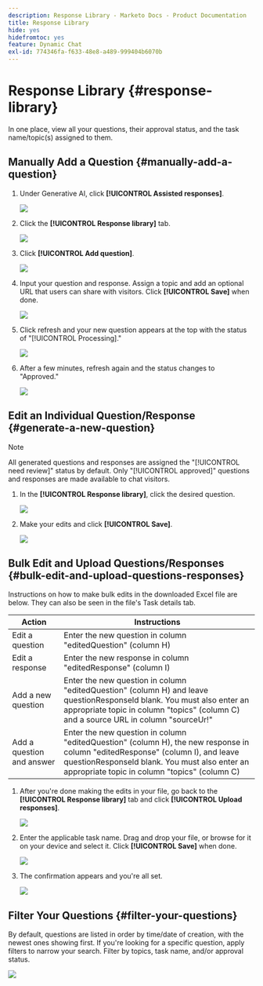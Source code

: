```yaml
---
description: Response Library - Marketo Docs - Product Documentation
title: Response Library
hide: yes
hidefromtoc: yes
feature: Dynamic Chat
exl-id: 774346fa-f633-48e8-a489-999404b6070b
---
```

# Response Library {#response-library}

In one place, view all your questions, their approval status, and the task name/topic(s) assigned to them.

## Manually Add a Question {#manually-add-a-question}

1. Under Generative AI, click **[!UICONTROL Assisted responses]**.

   ![](assets/response-library-1.png)

1. Click the **[!UICONTROL Response library]** tab.

   ![](assets/response-library-2.png)

1. Click **[!UICONTROL Add question]**.

   ![](assets/response-library-3.png)

1. Input your question and response. Assign a topic and add an optional URL that users can share with visitors. Click **[!UICONTROL Save]** when done.

   ![](assets/response-library-4.png)

1. Click refresh and your new question appears at the top with the status of "[!UICONTROL Processing]." 

   ![](assets/response-library-5.png)

1. After a few minutes, refresh again and the status changes to "Approved."

   ![](assets/response-library-6.png)

## Edit an Individual Question/Response {#generate-a-new-question}

>[!NOTE]
>
>All generated questions and responses are assigned the "[!UICONTROL need review]" status by default. Only "[!UICONTROL approved]" questions and responses are made available to chat visitors.

1. In the **[!UICONTROL Response library]**, click the desired question.

   ![](assets/response-library-7.png)

1. Make your edits and click **[!UICONTROL Save]**.

   ![](assets/response-library-8.png)

## Bulk Edit and Upload Questions/Responses {#bulk-edit-and-upload-questions-responses}

Instructions on how to make bulk edits in the downloaded Excel file are below. They can also be seen in the file's Task details tab.

<table>
<thead>
  <tr>
    <th>Action</th>
    <th>Instructions</th>
  </tr>
</thead>
<tbody>
  <tr>
    <td>Edit a question</td>
    <td>Enter the new question in column "editedQuestion" (column H)</td>
  </tr>
  <tr>
    <td>Edit a response</td>
    <td>Enter the new response in column "editedResponse" (column I)</td>
  </tr>
  <tr>
    <td>Add a new question</td>
    <td>Enter the new question in column "editedQuestion" (column H) and leave questionResponseld blank. You must also enter an appropriate topic in column "topics" (column C) and a source URL in column "sourceUr!"</td>
  </tr>
  <tr>
    <td>Add a question and answer</td>
    <td>Enter the new question in column "editedQuestion" (column H), the new response in column "editedResponse" (column I), and leave questionResponseld blank. You must also enter an appropriate topic in column "topics" (column C)</td>
  </tr>
</tbody>
</table>

1. After you're done making the edits in your file, go back to the **[!UICONTROL Response library]** tab and click **[!UICONTROL Upload responses]**.

   ![](assets/response-library-9.png)

1. Enter the applicable task name. Drag and drop your file, or browse for it on your device and select it. Click **[!UICONTROL Save]** when done.

   ![](assets/response-library-10.png)

1. The confirmation appears and you're all set.

   ![](assets/response-library-11.png)

## Filter Your Questions {#filter-your-questions}

By default, questions are listed in order by time/date of creation, with the newest ones showing first. If you're looking for a specific question, apply filters to narrow your search. Filter by topics, task name, and/or approval status.

   ![](assets/response-library-12.png)
